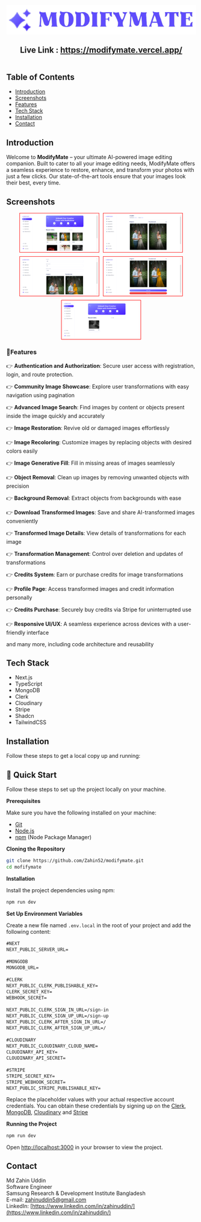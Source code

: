 <div style="width:100%; height: auto; display: flex; flex-direction: column; justify-content: center; align-items: center;">
    <img src="/public/assets/images/logo-text.png">
    <h2>Live Link : <a href="https://modifymate.vercel.app/">https://modifymate.vercel.app/</a> </h2>
</div>

## Table of Contents

- [Introduction](#introduction)
- [Screenshots](#screenshots)
- [Features](#features)
- [Tech Stack](#tech-stack)
- [Installation](#installation)
- [Contact](#contact)

## Introduction

Welcome to **ModifyMate** – your ultimate AI-powered image editing companion. Built to cater to all your image editing needs, ModifyMate offers a seamless experience to restore, enhance, and transform your photos with just a few clicks. Our state-of-the-art tools ensure that your images look their best, every time.

## Screenshots

<div style="display: flex; flex-wrap: wrap; gap: 10px; justify-content: center;">
  <img style="border: 1px red solid; padding: 4px; width: 40%; height: auto;" src="/public/screenShots/pic (9).png">
  <img style="border: 1px red solid; padding: 4px; width: 40%; height: auto;" src="/public/screenShots/pic (4).png">
  <img style="border: 1px red solid; padding: 4px; width: 40%; height: auto;" src="/public/screenShots/pic (5).png">
  <img style="border: 1px red solid; padding: 4px; width: 40%; height: auto;" src="/public/screenShots/pic (6).png">
  <img style="border: 1px red solid; padding: 4px; width: 40%; height: auto;" src="/public/screenShots/pic (1).png">
</div>

### 🔋Features

👉 **Authentication and Authorization**: Secure user access with registration, login, and route protection.

👉 **Community Image Showcase**: Explore user transformations with easy navigation using pagination

👉 **Advanced Image Search**: Find images by content or objects present inside the image quickly and accurately

👉 **Image Restoration**: Revive old or damaged images effortlessly

👉 **Image Recoloring**: Customize images by replacing objects with desired colors easily

👉 **Image Generative Fill**: Fill in missing areas of images seamlessly

👉 **Object Removal**: Clean up images by removing unwanted objects with precision

👉 **Background Removal**: Extract objects from backgrounds with ease

👉 **Download Transformed Images**: Save and share AI-transformed images conveniently

👉 **Transformed Image Details**: View details of transformations for each image

👉 **Transformation Management**: Control over deletion and updates of transformations

👉 **Credits System**: Earn or purchase credits for image transformations

👉 **Profile Page**: Access transformed images and credit information personally

👉 **Credits Purchase**: Securely buy credits via Stripe for uninterrupted use

👉 **Responsive UI/UX**: A seamless experience across devices with a user-friendly interface

and many more, including code architecture and reusability

## Tech Stack

- Next.js
- TypeScript
- MongoDB
- Clerk
- Cloudinary
- Stripe
- Shadcn
- TailwindCSS

## Installation

Follow these steps to get a local copy up and running:

## <a name="quick-start">🤸 Quick Start</a>

Follow these steps to set up the project locally on your machine.

**Prerequisites**

Make sure you have the following installed on your machine:

- [Git](https://git-scm.com/)
- [Node.js](https://nodejs.org/en)
- [npm](https://www.npmjs.com/) (Node Package Manager)

**Cloning the Repository**

```bash
git clone https://github.com/Zahin52/modifymate.git
cd mofifymate
```

**Installation**

Install the project dependencies using npm:

```bash
npm run dev
```

**Set Up Environment Variables**

Create a new file named `.env.local` in the root of your project and add the following content:

```env
#NEXT
NEXT_PUBLIC_SERVER_URL=

#MONGODB
MONGODB_URL=

#CLERK
NEXT_PUBLIC_CLERK_PUBLISHABLE_KEY=
CLERK_SECRET_KEY=
WEBHOOK_SECRET=

NEXT_PUBLIC_CLERK_SIGN_IN_URL=/sign-in
NEXT_PUBLIC_CLERK_SIGN_UP_URL=/sign-up
NEXT_PUBLIC_CLERK_AFTER_SIGN_IN_URL=/
NEXT_PUBLIC_CLERK_AFTER_SIGN_UP_URL=/

#CLOUDINARY
NEXT_PUBLIC_CLOUDINARY_CLOUD_NAME=
CLOUDINARY_API_KEY=
CLOUDINARY_API_SECRET=

#STRIPE
STRIPE_SECRET_KEY=
STRIPE_WEBHOOK_SECRET=
NEXT_PUBLIC_STRIPE_PUBLISHABLE_KEY=
```

Replace the placeholder values with your actual respective account credentials. You can obtain these credentials by signing up on the [Clerk](https://clerk.com/), [MongoDB](https://www.mongodb.com/), [Cloudinary](https://cloudinary.com/) and [Stripe](https://stripe.com)

**Running the Project**

```bash
npm run dev
```

Open [http://localhost:3000](http://localhost:3000) in your browser to view the project.

## Contact

Md Zahin Uddin \
Software Engineer \
Samsung Research & Development Institute Bangladesh \
E-mail: zahinuddin5@gmail.com \
LinkedIn: [https://www.linkedin.com/in/zahinuddin/](https://www.linkedin.com/in/zahinuddin/)
